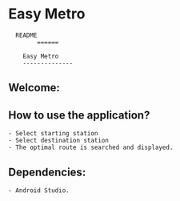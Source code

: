 # Easy Metro

      README
			======

	    Easy Metro
	    --------------

Welcome:
-------

How to use the application?
---------------------------

	- Select starting station
	- Select destination station
	- The optimal route is searched and displayed.

Dependencies:
------------
	- Android Studio.
